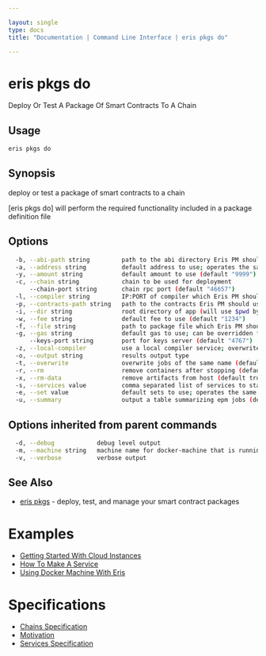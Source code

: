 ```yaml
---

layout: single
type: docs
title: "Documentation | Command Line Interface | eris pkgs do"

---
```


# eris pkgs do

Deploy Or Test A Package Of Smart Contracts To A Chain

## Usage

```bash
eris pkgs do
```

## Synopsis

deploy or test a package of smart contracts to a chain

[eris pkgs do] will perform the required functionality included
in a package definition file


## Options

```bash
  -b, --abi-path string         path to the abi directory Eris PM should use when saving ABIs after the compile process (default "./abi")
  -a, --address string          default address to use; operates the same way as the [account] job, only before the epm file is ran
  -y, --amount string           default amount to use (default "9999")
  -c, --chain string            chain to be used for deployment
      --chain-port string       chain rpc port (default "46657")
  -l, --compiler string         IP:PORT of compiler which Eris PM should use (default "https://compilers.eris.industries:10120")
  -p, --contracts-path string   path to the contracts Eris PM should use (default "./contracts")
  -i, --dir string              root directory of app (will use $pwd by default)
  -w, --fee string              default fee to use (default "1234")
  -f, --file string             path to package file which Eris PM should use (default "./epm.yaml")
  -g, --gas string              default gas to use; can be overridden for any single job (default "1111111111")
      --keys-port string        port for keys server (default "4767")
  -z, --local-compiler          use a local compiler service; overwrites anything added to compilers flag
  -o, --output string           results output type
  -t, --overwrite               overwrite jobs of the same name (default true)
  -r, --rm                      remove containers after stopping (default true)
  -x, --rm-data                 remove artifacts from host (default true)
  -s, --services value          comma separated list of services to start (default [])
  -e, --set value               default sets to use; operates the same way as the [set] jobs, only before the epm file is ran (and after default address (default [])
  -u, --summary                 output a table summarizing epm jobs (default true)
```

## Options inherited from parent commands

```bash
  -d, --debug            debug level output
  -m, --machine string   machine name for docker-machine that is running VM (default "eris")
  -v, --verbose          verbose output
```



## See Also

* [eris pkgs](/docs/documentation/cli/0.12.0-rc3/eris_pkgs/) - deploy, test, and manage your smart contract packages




# Examples

* [Getting Started With Cloud Instances](/docs/documentation/cli/0.12.0-rc3/examples/getting_started_with_cloud_instances/)
* [How To Make A Service](/docs/documentation/cli/0.12.0-rc3/examples/how_to_make_a_service/)
* [Using Docker Machine With Eris](/docs/documentation/cli/0.12.0-rc3/examples/using_docker_machine_with_eris/)


# Specifications

* [Chains Specification](/docs/documentation/cli/0.12.0-rc3/specifications/chains_specification/)
* [Motivation](/docs/documentation/cli/0.12.0-rc3/specifications/motivation/)
* [Services Specification](/docs/documentation/cli/0.12.0-rc3/specifications/services_specification/)

